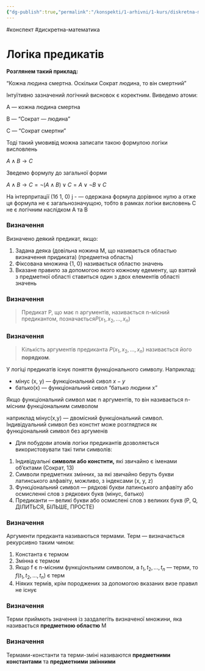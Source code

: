 ```yaml
---
{"dg-publish":true,"permalink":"/konspekti/1-arhivni/1-kurs/diskretna-matematika/logika-predikativ/"}
---
```

#конспект #дискретна-математика
# Логіка предикатів
**Розглянем такий приклад:**

“Кожна людина смертна. Оскільки Сократ людина, то він смертний”

Інтуїтивно зазначений логічний висновок є коректним. Виведемо атоми:

A — кожна людина смертна

B — “Сократ — людина”

C — “Сократ смертни”

Тоді такий умовивід можна записати такою формулою логіки висловлень 

$A \wedge B \to C$

Зведемо формулу до загальної форми

$A \wedge B \to C = \lnot(A \wedge B) \vee C = A \vee \lnot B \vee C$

На інтерпритації (1б 1, 0) j - — одержана формула дорівнює нулю а отже ця формула не є загальнозначущою, тобто в рамках логіки висловень С не є логічним наслідком А та В

### Визначення

Визначено деякий предикат, якщо:

1. Задана деяка (довільна ножина М, що називається областью визначення придиката) (предметна область)
2. Фіксована множина {1, 0} називається областю значень
3. Вказане правило за допомогою якого кожному едементу, що взятий з предметної області ставиться один з двох елементів області значень

### Визначення

> Предикат Р, що має n аргументів, називається n-місний предикантом, позначається$P (x_1, x_2, ..., x_n)$
> 

### Визначення

> Кількість аргументів предиканта $P (x_1, x_2, ..., x_n)$ називається його **порядком**.
> 

У логіці предикатів існує поняття функціонального символу. Наприклад: 

- мінус (х, у) — функціональний сивол $x - y$
- батько(х) — функціональний сивол “батько людини х”

Якщо функціональний символ має n аргументів, то він називається n-місним функціональним символом

наприклад мінус(x,y) — двомісний функціональний символ. Індивідуальний символ без констнт може розглядтися як функціональний символ без аргуменів

- Для побудови атомів логіки предикантів дозволяється використовувати такі типи символів:
1. Індивідуальні **символи або констнти,** які звичайно є іменами об’єктами (Сократ, 13)
2. Символи предметних змінних, за які звичайно беруть букви латинського алфавіту, можливо, з індексами (x, y, z)
3. Функціональний символ — рядкові букви латинського алфавіту або осмисленні слов з рядкових букв (мінус, батько)
4. Предиканти — великі букви або осмислені слов з великих букв (P, Q, ДІЛИТЬСЯ, БІЛЬШЕ, ПРОСТЕ)

### Визначення

Аргументи предканта називаються термами. Терм — визначається рекурсивно таким чином:

1. Константа є термом
2. Змінна є термом
3. Якщо f є n-місним функціонльним символом, а $t_1, t_2, ..., t_n$ — терми, то $f(t_1, t_2,..., t_n)$ є терм
4. Ніяких термів, крім породжених за допомогою вказаних визе правил не існує

### Визначення

Терми приймють значення із заздалегіть визначеної множини, яка називається **предметною областю** М

### Визначення

Термами-константи та терми-зміні називаются **предметними константами** та **предметними змінними**